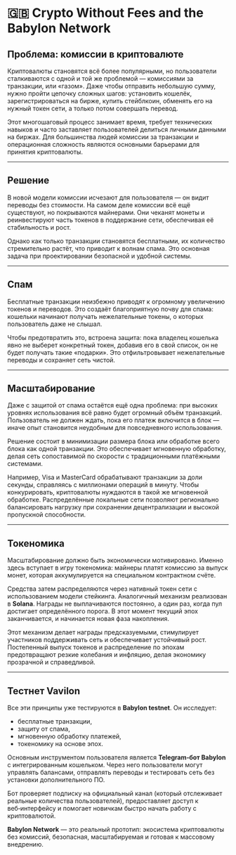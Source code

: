 # 🇬🇧 Crypto Without Fees and the Babylon Network

## Проблема: комиссии в криптовалюте

Криптовалюты становятся всё более популярными, но пользователи сталкиваются с одной и той же проблемой — комиссиями за транзакции, или «газом». Даже чтобы отправить небольшую сумму, нужно пройти цепочку сложных шагов: установить кошелёк, зарегистрироваться на бирже, купить стейблкоин, обменять его на нужный токен сети, а только потом совершать перевод.

Этот многошаговый процесс занимает время, требует технических навыков и часто заставляет пользователей делиться личными данными на биржах. Для большинства людей комиссии за транзакции и операционная сложность являются основными барьерами для принятия криптовалюты.

---

## Решение

В новой модели комиссии исчезают для пользователя — он видит переводы без стоимости. На самом деле комиссии всё ещё существуют, но покрываются майнерами. Они чеканят монеты и реинвестируют часть токенов в поддержание сети, обеспечивая её стабильность и рост.

Однако как только транзакции становятся бесплатными, их количество стремительно растёт, что приводит к волнам спама. Это основная задача при проектировании безопасной и удобной системы.

---

## Спам

Бесплатные транзакции неизбежно приводят к огромному увеличению токенов и переводов. Это создаёт благоприятную почву для спама: кошельки начинают получать нежелательные токены, о которых пользователь даже не слышал.

Чтобы предотвратить это, встроена защита: пока владелец кошелька явно не выберет конкретный токен, добавив его в свой список, он не будет получать такие «подарки». Это отфильтровывает нежелательные переводы и сохраняет сеть чистой.

---

## Масштабирование

Даже с защитой от спама остаётся ещё одна проблема: при высоких уровнях использования всё равно будет огромный объём транзакций. Пользователь не должен ждать, пока его платеж включится в блок — иначе опыт становится неудобным для повседневного использования.

Решение состоит в минимизации размера блока или обработке всего блока как одной транзакции. Это обеспечивает мгновенную обработку, делая сеть сопоставимой по скорости с традиционными платёжными системами.

Например, Visa и MasterCard обрабатывают транзакции за доли секунды, справляясь с миллионами операций в минуту. Чтобы конкурировать, криптовалюты нуждаются в такой же мгновенной обработке. Распределённые локальные сети позволяют регионально балансировать нагрузку при сохранении децентрализации и высокой пропускной способности.

---

## Токеномика

Масштабирование должно быть экономически мотивировано. Именно здесь вступает в игру токеномика: майнеры платят комиссию за выпуск монет, которая аккумулируется на специальном контрактном счёте.

Средства затем распределяются через нативный токен сети с использованием модели стейкинга. Аналогичный механизм реализован в **Solana**. Награды не выплачиваются постоянно, а один раз, когда пул достигает определённого порога. В этот момент текущий эпох заканчивается, и начинается новая фаза накопления.

Этот механизм делает награды предсказуемыми, стимулирует участников поддерживать сеть и обеспечивает устойчивый рост. Постепенный выпуск токенов и распределение по эпохам предотвращают резкие колебания и инфляцию, делая экономику прозрачной и справедливой.

---

## Тестнет Vavilon

Все эти принципы уже тестируются в **Babylon testnet**. Он исследует:

* бесплатные транзакции,
* защиту от спама,
* мгновенную обработку платежей,
* токеномику на основе эпох.

Основным инструментом пользователя является **Telegram‑бот Babylon** с интегрированным кошельком. Через него пользователи могут управлять балансами, отправлять переводы и тестировать сеть без установки дополнительного ПО.

Бот проверяет подписку на официальный канал (который отслеживает реальные количества пользователей), предоставляет доступ к веб‑интерфейсу и помогает новичкам быстро начать работу с криптовалютой.

**Babylon Network** — это реальный прототип: экосистема криптовалюты без комиссий, безопасная, масштабируемая и готовая к массовому внедрению.